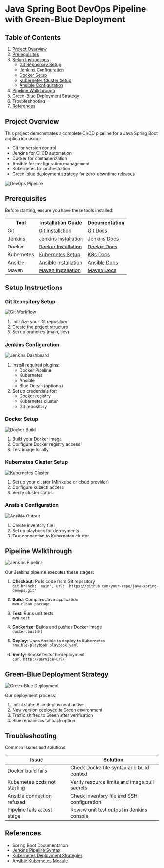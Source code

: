 # Java Spring Boot DevOps Pipeline with Green-Blue Deployment

## Table of Contents
1. [Project Overview](#project-overview)
2. [Prerequisites](#prerequisites)
3. [Setup Instructions](#setup-instructions)
    - [Git Repository Setup](#git-repository-setup)
    - [Jenkins Configuration](#jenkins-configuration)
    - [Docker Setup](#docker-setup)
    - [Kubernetes Cluster Setup](#kubernetes-cluster-setup)
    - [Ansible Configuration](#ansible-configuration)
4. [Pipeline Walkthrough](#pipeline-walkthrough)
5. [Green-Blue Deployment Strategy](#green-blue-deployment-strategy)
6. [Troubleshooting](#troubleshooting)
7. [References](#references)

## Project Overview
This project demonstrates a complete CI/CD pipeline for a Java Spring Boot application using:
- Git for version control
- Jenkins for CI/CD automation
- Docker for containerization
- Ansible for configuration management
- Kubernetes for orchestration
- Green-blue deployment strategy for zero-downtime releases

![DevOps Pipeline](/images/devops-pipeline-overview.png)

## Prerequisites
Before starting, ensure you have these tools installed:

| Tool | Installation Guide | Documentation |
|------|--------------------|---------------|
| Git | [Git Installation](https://git-scm.com/book/en/v2/Getting-Started-Installing-Git) | [Git Docs](https://git-scm.com/doc) |
| Jenkins | [Jenkins Installation](https://www.jenkins.io/doc/book/installing/) | [Jenkins Docs](https://www.jenkins.io/doc/) |
| Docker | [Docker Installation](https://docs.docker.com/get-docker/) | [Docker Docs](https://docs.docker.com/) |
| Kubernetes | [Kubernetes Setup](https://kubernetes.io/docs/setup/) | [K8s Docs](https://kubernetes.io/docs/home/) |
| Ansible | [Ansible Installation](https://docs.ansible.com/ansible/latest/installation_guide/index.html) | [Ansible Docs](https://docs.ansible.com/) |
| Maven | [Maven Installation](https://maven.apache.org/install.html) | [Maven Docs](https://maven.apache.org/guides/) |

## Setup Instructions

### Git Repository Setup
![Git Workflow](/images/git-workflow.png)

1. Initialize your Git repository
2. Create the project structure
3. Set up branches (main, dev)

### Jenkins Configuration
![Jenkins Dashboard](/images/jenkins-dashboard.png)

1. Install required plugins:
    - Docker Pipeline
    - Kubernetes
    - Ansible
    - Blue Ocean (optional)
2. Set up credentials for:
    - Docker registry
    - Kubernetes cluster
    - Git repository

### Docker Setup
![Docker Build](/images/docker-build-output.png)

1. Build your Docker image
2. Configure Docker registry access
3. Test image locally

### Kubernetes Cluster Setup
![Kubernetes Cluster](/images/k8s-cluster-diagram.png)

1. Set up your cluster (Minikube or cloud provider)
2. Configure kubectl access
3. Verify cluster status

### Ansible Configuration
![Ansible Output](/images/ansible-playbook-output.png)

1. Create inventory file
2. Set up playbook for deployments
3. Test connection to Kubernetes cluster

## Pipeline Walkthrough
![Jenkins Pipeline](/images/jenkins-pipeline-stages.png)

Our Jenkins pipeline executes these stages:

1. **Checkout**: Pulls code from Git repository  
   `git branch: 'main', url: 'https://github.com/your-repo/java-spring-devops.git'`

2. **Build**: Compiles Java application  
   `mvn clean package`

3. **Test**: Runs unit tests  
   `mvn test`

4. **Dockerize**: Builds and pushes Docker image  
   `docker.build()`

5. **Deploy**: Uses Ansible to deploy to Kubernetes  
   `ansible-playbook playbook.yaml`

6. **Verify**: Smoke tests the deployment  
   `curl http://service-url/`

## Green-Blue Deployment Strategy
![Green-Blue Deployment](/images/green-blue-deployment.png)

Our deployment process:

1. Initial state: Blue deployment active
2. New version deployed to Green environment
3. Traffic shifted to Green after verification
4. Blue remains as fallback option

## Troubleshooting

Common issues and solutions:

| Issue | Solution |
|-------|----------|
| Docker build fails | Check Dockerfile syntax and build context |
| Kubernetes pods not starting | Verify resource limits and image pull secrets |
| Ansible connection refused | Check inventory file and SSH configuration |
| Pipeline fails at test stage | Review unit test output in Jenkins console |

## References
- [Spring Boot Documentation](https://spring.io/projects/spring-boot)
- [Jenkins Pipeline Syntax](https://www.jenkins.io/doc/book/pipeline/syntax/)
- [Kubernetes Deployment Strategies](https://kubernetes.io/docs/concepts/workloads/controllers/deployment/)
- [Ansible Kubernetes Module](https://docs.ansible.com/ansible/latest/collections/community/kubernetes/k8s_module.html)
